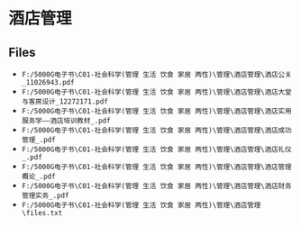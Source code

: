 # 酒店管理

## Files

- `F:/5000G电子书\C01-社会科学(管理 生活 饮食 家居 两性)\管理\酒店管理\酒店公关_11026943.pdf`
- `F:/5000G电子书\C01-社会科学(管理 生活 饮食 家居 两性)\管理\酒店管理\酒店大堂与客房设计_12272171.pdf`
- `F:/5000G电子书\C01-社会科学(管理 生活 饮食 家居 两性)\管理\酒店管理\酒店实用服务学——酒店培训教材_.pdf`
- `F:/5000G电子书\C01-社会科学(管理 生活 饮食 家居 两性)\管理\酒店管理\酒店成功管理_.pdf`
- `F:/5000G电子书\C01-社会科学(管理 生活 饮食 家居 两性)\管理\酒店管理\酒店礼仪_.pdf`
- `F:/5000G电子书\C01-社会科学(管理 生活 饮食 家居 两性)\管理\酒店管理\酒店管理概论_.pdf`
- `F:/5000G电子书\C01-社会科学(管理 生活 饮食 家居 两性)\管理\酒店管理\酒店财务管理实务_.pdf`
- `F:/5000G电子书\C01-社会科学(管理 生活 饮食 家居 两性)\管理\酒店管理\files.txt`

